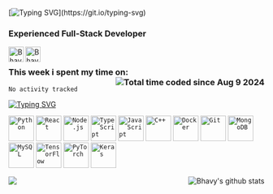 [![Typing SVG](https://readme-typing-svg.demolab.com?font=Roboto&weight=700&size=30&pause=10000&color=2DBA4E&multiline=true&repeat=false&width=435&lines=Hi%2C+I'm+Bhavy!)](https://git.io/typing-svg)
### Experienced Full-Stack Developer

 
<a href="https://www.linkedin.com/in/bhavy2908/">
  <img align="left" alt="Bhavy's Linkdein" width="30px" src="https://cdn.jsdelivr.net/npm/simple-icons@v3/icons/linkedin.svg" />
</a>
<a href="https://www.instagram.com/bh4vy/?hl=en">
  <img align="left" alt="Bhavy's Instagram" width="30px" src="https://cdn.jsdelivr.net/npm/simple-icons@v3/icons/instagram.svg" />
</a>

</br>

### This week i spent my time on: <a href="https://wakatime.com/@ea9de753-9ec4-4230-b71f-572288e716bd"><img align="right" src="https://wakatime.com/badge/user/ea9de753-9ec4-4230-b71f-572288e716bd.svg" alt="Total time coded since Aug 9 2024" /></a>


<!--START_SECTION:waka-->

```txt
No activity tracked
```

<!--END_SECTION:waka-->



[![Typing SVG](https://readme-typing-svg.demolab.com?font=Roboto&weight=700&duration=2000&pause=1000000&color=C5D1DE&background=0000000&multiline=true&repeat=false&width=435&height=29&lines=My+Tech+Stack%3A)](https://git.io/typing-svg)

<code><img height="50" src="https://cdn.jsdelivr.net/npm/simple-icons@v3/icons/python.svg" alt="Python"></code>
<code><img height="50" src="https://cdn.jsdelivr.net/npm/simple-icons@v3/icons/react.svg" alt="React"></code>
<code><img height="50" src="https://cdn.jsdelivr.net/npm/simple-icons@v3/icons/node-dot-js.svg" alt="Node.js"></code>
<code><img height="50" src="https://cdn.jsdelivr.net/npm/simple-icons@v3/icons/typescript.svg" alt="TypeScript"></code>
<code><img height="50" src="https://cdn.jsdelivr.net/npm/simple-icons@v3/icons/javascript.svg" alt="JavaScript"></code>
<code><img height="50" src="https://cdn.jsdelivr.net/npm/simple-icons@v3/icons/cplusplus.svg" alt="C++"></code>
<code><img height="50" src="https://cdn.jsdelivr.net/npm/simple-icons@v3/icons/docker.svg" alt="Docker"></code>
<code><img height="50" src="https://cdn.jsdelivr.net/npm/simple-icons@v3/icons/git.svg" alt="Git"></code>
<code><img height="50" src="https://cdn.jsdelivr.net/npm/simple-icons@v3/icons/mongodb.svg" alt="MongoDB"></code>
<code><img height="50" src="https://cdn.jsdelivr.net/npm/simple-icons@v3/icons/mysql.svg" alt="MySQL"></code>
<code><img height="50" src="https://cdn.jsdelivr.net/npm/simple-icons@v3/icons/tensorflow.svg" alt="TensorFlow"></code>
<code><img height="50" src="https://cdn.jsdelivr.net/npm/simple-icons@v3/icons/pytorch.svg" alt="PyTorch"></code>
<code><img height="50" src="https://cdn.jsdelivr.net/npm/simple-icons@v3/icons/keras.svg" alt="Keras"></code>








<a href="https://github.com/bhavy2908">
 <img align="right" src="https://github-readme-stats.vercel.app/api?username=bhavy2908&show_icons=true&theme=gotham&hide_border=true" alt="Bhavy's github stats"/>
</a>


<a href="https://github.com/bhavy2908">
  <img align="center" src="https://github-readme-stats.vercel.app/api/top-langs/?username=bhavy2908&theme=gotham&hide_border=true" />
</a>

<div>
</div>

<div align="center">

</div>
